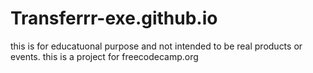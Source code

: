 # Transferrr-exe.github.io
this is for educatuonal purpose and not intended to be real products or events.
this is a project for freecodecamp.org
